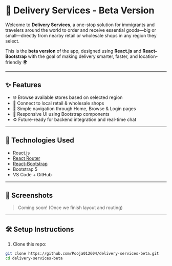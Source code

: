 # 🚚 Delivery Services - Beta Version

Welcome to **Delivery Services**, a one-stop solution for immigrants and travelers around the world to order and receive essential goods—big or small—directly from nearby retail or wholesale shops in any region they select.

This is the **beta version** of the app, designed using **React.js** and **React-Bootstrap** with the goal of making delivery smarter, faster, and location-friendly 🌍

---

## ✨ Features

- 🌐 Browse available stores based on selected region
- 🛒 Connect to local retail & wholesale shops
- 🧾 Simple navigation through Home, Browse & Login pages
- 🎨 Responsive UI using Bootstrap components
- ⚙️ Future-ready for backend integration and real-time chat

---

## 🚀 Technologies Used

- [React.js](https://reactjs.org/)
- [React Router](https://reactrouter.com/)
- [React-Bootstrap](https://react-bootstrap.github.io/)
- Bootstrap 5
- VS Code + GitHub

---

## 📸 Screenshots

> Coming soon! (Once we finish layout and routing)

---

## 🛠️ Setup Instructions

1. Clone this repo:

```bash
git clone https://github.com/Pooja012604/delivery-services-beta.git
cd delivery-services-beta
```
